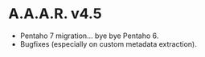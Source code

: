 A.A.A.R. v4.5
===

* Pentaho 7 migration... bye bye Pentaho 6.
* Bugfixes (especially on custom metadata extraction).

